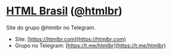 # [HTML Brasil](https://htmlbr.com) ([@htmlbr](https://t.me/htmlbr))

Site do grupo @htmlbr no Telegram.

- Site: [https://htmlbr.com](https://htmlbr.com)
- Grupo no Telegram: [https://t.me/htmlbr](https://t.me/htmlbr)